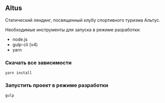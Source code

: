 ## Altus

Статический лендинг, посвященный клубу спортивного туризма Альтус.

Необходимые инструменты для запуска в режиме разработки:
+ node.js
+ gulp-cli (v4)
+ yarn

### Скачать все зависимости
`yarn install`
### Запустить проект в режиме разработки
`gulp`
